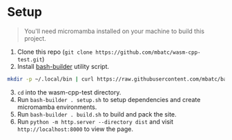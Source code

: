 # Setup

> You'll need micromamba installed on your machine to build this project.

1. Clone this repo (`git clone https://github.com/mbatc/wasm-cpp-test.git`)
2. Install [bash-builder](https://github.com/mbatc/bash-builder) utility script.

```sh
mkdir -p ~/.local/bin | curl https://raw.githubusercontent.com/mbatc/bash-builder/main/bash-builder>~/.local/bin/bash-builder | chmod u+x ~/.local/bin/bash-builder
```

3. `cd` into the wasm-cpp-test directory.
3. Run `bash-builder . setup.sh` to setup dependencies and create micromamba environments.
4. Run `bash-builder . build.sh` to build and pack the site.
5. Run `python -m http.server --directory dist` and visit `http://localhost:8000` to view the page.
